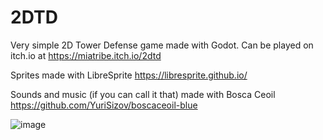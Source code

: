 # 2DTD
Very simple 2D Tower Defense game made with Godot.
Can be played on itch.io at https://miatribe.itch.io/2dtd

Sprites made with LibreSprite https://libresprite.github.io/

Sounds and music (if you can call it that) made with Bosca Ceoil https://github.com/YuriSizov/boscaceoil-blue


![image](https://github.com/user-attachments/assets/ac6e7d3d-4d56-42b0-80c9-212cf41b9327)





